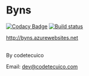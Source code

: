 # Byns
[![Codacy Badge](https://api.codacy.com/project/badge/Grade/f6d7d8afdd694fae9a90efd5f460f844)](https://www.codacy.com/app/iptecuico/byns?utm_source=github.com&utm_medium=referral&utm_content=iptecuico/byns&utm_campaign=badger)
[![Build status](https://ci.appveyor.com/api/projects/status/r3hi300g62v3yc45?svg=true)](https://ci.appveyor.com/project/iptecuico/byns)

http://byns.azurewebsites.net

<br>
By codetecuico

Email: dev@codetecuico.com
